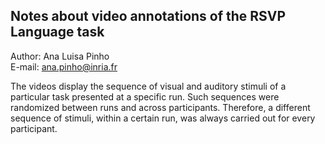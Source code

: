 ## Notes about video annotations of the RSVP Language task  

Author: Ana Luisa Pinho  
E-mail: ana.pinho@inria.fr

The videos display the sequence of visual and auditory stimuli of a particular task presented at a specific run. Such sequences were randomized between runs and across participants. Therefore, a different sequence of stimuli, within a certain run, was always carried out for every participant.
